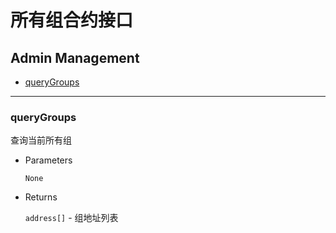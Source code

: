 # 所有组合约接口

<h2 class="hover-list">Admin Management</h2>

* [queryGroups](#queryGroups)

***

### queryGroups

查询当前所有组

* Parameters

    `None`

* Returns

    `address[]` - 组地址列表


